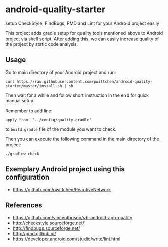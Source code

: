 # android-quality-starter
setup CheckStyle, FindBugs, PMD and Lint for your Android project easily

This project adds gradle setup for quality tools mentioned above to Android project via shell script. After adding this, we can easily increase quality of the project by static code analysis.

Usage
-----

Go to main directory of your Android project and run:

```
curl https://raw.githubusercontent.com/pwittchen/android-quality-starter/master/install.sh | sh
```

Then wait for a while and follow short instruction in the end for quick manual setup.

Remember to add line:

```
apply from: '../config/quality.gradle'
```

to `build.gradle` file of the module you want to check.

Then you can execute the following command in the main directory of the project:

```
./gradlew check
```

Exemplary Android project using this configuration
--------------------------------------------------
- https://github.com/pwittchen/ReactiveNetwork

References
----------
- https://github.com/vincentbrison/vb-android-app-quality
- http://checkstyle.sourceforge.net/
- http://findbugs.sourceforge.net/
- http://pmd.github.io/
- https://developer.android.com/studio/write/lint.html
